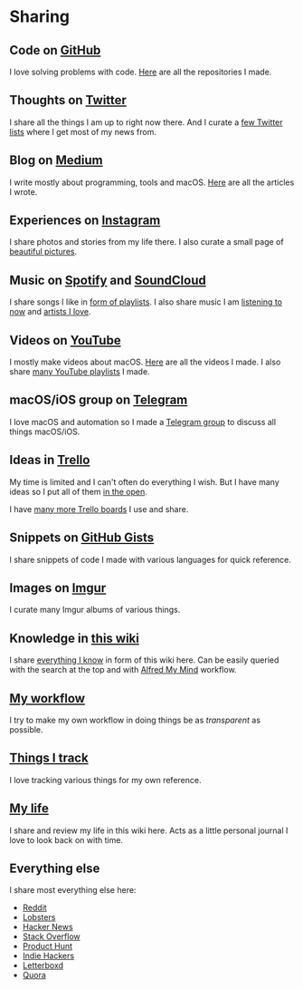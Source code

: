 # Sharing
## Code on [GitHub](https://github.com/nikitavoloboev)
I love solving problems with code. [Here](my-github.md) are all the repositories I made.

## Thoughts on [Twitter](https://twitter.com/nikitavoloboev)
I share all the things I am up to right now there. And I curate a [few Twitter lists](https://twitter.com/nikitavoloboev/lists) where I get most of my news from.

## Blog on [Medium](https://medium.com/@NikitaVoloboev)
I write mostly about programming, tools and macOS. [Here](my-articles.md) are all the articles I wrote.

## Experiences on [Instagram](https://www.instagram.com/nikitavoloboev/)
I share photos and stories from my life there. I also curate a small page of [beautiful pictures](https://instagram.com/prettiways).

## Music on [Spotify](https://open.spotify.com/user/nikitavoloboev) and [SoundCloud](https://soundcloud.com/nikitavoloboev)
I share songs I like in [form of playlists](../music/music-playlists.md). I also share music I am [listening to now](https://www.last.fm/user/playfullyExist) and [artists I love](../music/music-artists.md).

## Videos on [YouTube](https://www.youtube.com/channel/UCEKqrUfr_FMKIO9XSJS4vDw)
I mostly make videos about macOS. [Here](my-youtube.md) are all the videos I made. I also share [many YouTube playlists](https://www.youtube.com/channel/UCEKqrUfr_FMKIO9XSJS4vDw/playlists?view_as=subscriber) I made.

## macOS/iOS group on [Telegram](https://t.me/macOSautomation)
I love macOS and automation so I made a [Telegram group](https://t.me/macOSautomation) to discuss all things macOS/iOS.

## Ideas in [Trello](https://trello.com/b/alB1ryRP)
My time is limited and I can't often do everything I wish. But I have many ideas so I put all of them [in the open](https://trello.com/b/alB1ryRP).

I have [many more Trello boards](my-trello.md) I use and share.

## Snippets on [GitHub Gists](my-gists.md)
I share snippets of code I made with various languages for quick reference.

## Images on [Imgur](https://nikivi.imgur.com)
I curate many Imgur albums of various things.

## Knowledge in [this wiki](../README.md)
I share [everything I know](everything-I-know.md) in form of this wiki here. Can be easily queried with the search at the top and with [Alfred My Mind](https://github.com/nikitavoloboev/alfred-my-mind) workflow.

## [My workflow](my-workflow.md)
I try to make my own workflow in doing things be as _transparent_ as possible.

## [Things I track](tracking.md)
I love tracking various things for my own reference.

## [My life](../looking-back/looking-back.md)
I share and review my life in this wiki here. Acts as a little personal journal I love to look back on with time.

## Everything else
I share most everything else here:
- [Reddit](https://www.reddit.com/user/nikivi/)
- [Lobsters](https://lobste.rs/u/nikivi)
- [Hacker News](https://news.ycombinator.com/user?id=nikivi)
- [Stack Overflow](https://stackoverflow.com/users/3067664/nikita-voloboev?tab=profile)
- [Product Hunt](https://www.producthunt.com/@nikitavoloboev)
- [Indie Hackers](https://www.indiehackers.com/user/nikivi)
- [Letterboxd](https://letterboxd.com/NikitaVoloboev/)
- [Quora](https://www.quora.com/profile/Nikita-Voloboev)